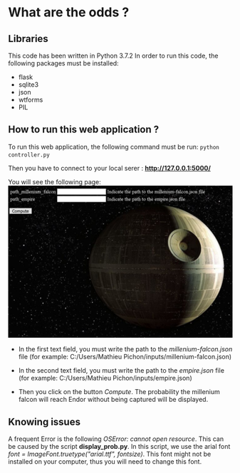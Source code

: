 # What are the odds ?

## Libraries
This code has been written in Python 3.7.2
In order to run this code, the following packages must be installed:
* flask
* sqlite3
* json
* wtforms
* PIL

## How to run this web application ?

To run this web application, the following command must be run:
`python controller.py`

Then you have to connect to your local serer : **http://127.0.0.1:5000/**

You will see the following page:
![Interface](interface.png)

* In the first text field, you must write the path to the *millenium-falcon.json* file (for example: C:/Users/Mathieu Pichon/inputs/millenium-falcon.json)

* In the second text field, you must write the path to the *empire.json* file (for example: C:/Users/Mathieu Pichon/inputs/empire.json)

* Then you click on the button *Compute*. The probability the millenium falcon will reach Endor without being captured will be displayed.

## Knowing issues

A frequent Error is the following *OSError: cannot open resource*.
This can be caused by the script **display_prob.py**. In this script, we use the arial font *font = ImageFont.truetype("arial.ttf", fontsize)*. This font might not be installed on your computer, thus you will need to change this font.
